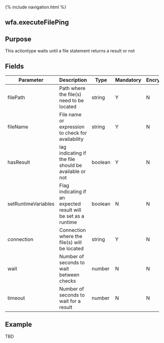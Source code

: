 {% include navigation.html %}
## wfa.executeFilePing
## Purpose
This actiontype waits until a file statement returns a result or not

## Fields
|Parameter|Description|Type|Mandatory|Encrypted|
|---------|-----------|----|---------|---------|
|filePath|Path where the file(s) need to be located|string|Y|N|
|fileName|File name or expression to check for availability|string|Y|N|
|hasResult|lag indicating if the file should be available or not|boolean|Y|N|
|setRuntimeVariables|Flag indicating if an expected result will be set as a runtime|boolean|N|N|
|connection|Connection where the file(s) will be located|string|Y|N|
|wait|Number of seconds to wait between checks|number|N|N|
|timeout|Number of seconds to wait for a result|number|N|N|

## Example
TBD
